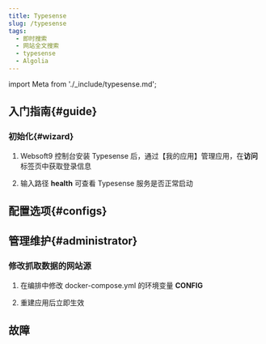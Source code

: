 ```yaml
---
title: Typesense
slug: /typesense
tags:
  - 即时搜索
  - 网站全文搜索
  - typesense
  - Algolia
---
```


import Meta from './_include/typesense.md';

<Meta name="meta" />

## 入门指南{#guide}

### 初始化{#wizard}

1. Websoft9 控制台安装 Typesense 后，通过【我的应用】管理应用，在**访问**标签页中获取登录信息 

2. 输入路径 **health** 可查看 Typesense 服务是否正常启动

## 配置选项{#configs}

## 管理维护{#administrator}

### 修改抓取数据的网站源

1. 在编排中修改 docker-compose.yml 的环境变量 **CONFIG**

2. 重建应用后立即生效

## 故障
